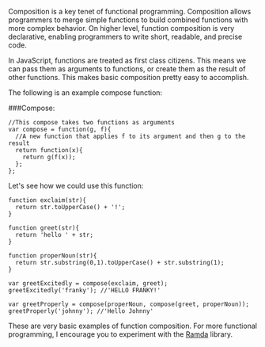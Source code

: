 Composition is a key tenet of functional programming. Composition allows programmers to merge simple functions to build combined functions with more complex behavior. On higher level, function composition is very declarative, enabling programmers to write short, readable, and precise code.

In JavaScript, functions are treated as first class citizens. This means we can pass them as arguments to functions, or create them as the result of other functions. This makes basic composition pretty easy to accomplish.

The following is an example compose function:

###Compose:
```
//This compose takes two functions as arguments
var compose = function(g, f){
  //A new function that applies f to its argument and then g to the result
  return function(x){
    return g(f(x));
  };
};
```

Let's see how we could use this function:

```
function exclaim(str){
  return str.toUpperCase() + '!';
}

function greet(str){
  return 'hello ' + str;
}

function properNoun(str){
  return str.substring(0,1).toUpperCase() + str.substring(1);
}

var greetExcitedly = compose(exclaim, greet);
greetExcitedly('franky'); //'HELLO FRANKY!'

var greetProperly = compose(properNoun, compose(greet, properNoun));
greetProperly('johnny'); //'Hello Johnny'
```

These are very basic examples of function composition. For more functional programming, I encourage you to experiment with the <a href='https://www.npmjs.org/package/ramda'>Ramda</a> library.

